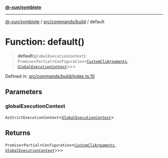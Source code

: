 [**@-xun/symbiote**](../../../../README.md)

***

[@-xun/symbiote](../../../../README.md) / [src/commands/build](../README.md) / default

# Function: default()

> **default**(`globalExecutionContext`): `Promise`\<`Partial`\<`Configuration`\<[`CustomCliArguments`](../distributables/type-aliases/CustomCliArguments.md), [`GlobalExecutionContext`](../../../configure/type-aliases/GlobalExecutionContext.md)\>\>\>

Defined in: [src/commands/build/index.ts:10](https://github.com/Xunnamius/symbiote/blob/520897b087b8e240c6e7c9236ad875776c29a907/src/commands/build/index.ts#L10)

## Parameters

### globalExecutionContext

`AsStrictExecutionContext`\<[`GlobalExecutionContext`](../../../configure/type-aliases/GlobalExecutionContext.md)\>

## Returns

`Promise`\<`Partial`\<`Configuration`\<[`CustomCliArguments`](../distributables/type-aliases/CustomCliArguments.md), [`GlobalExecutionContext`](../../../configure/type-aliases/GlobalExecutionContext.md)\>\>\>
